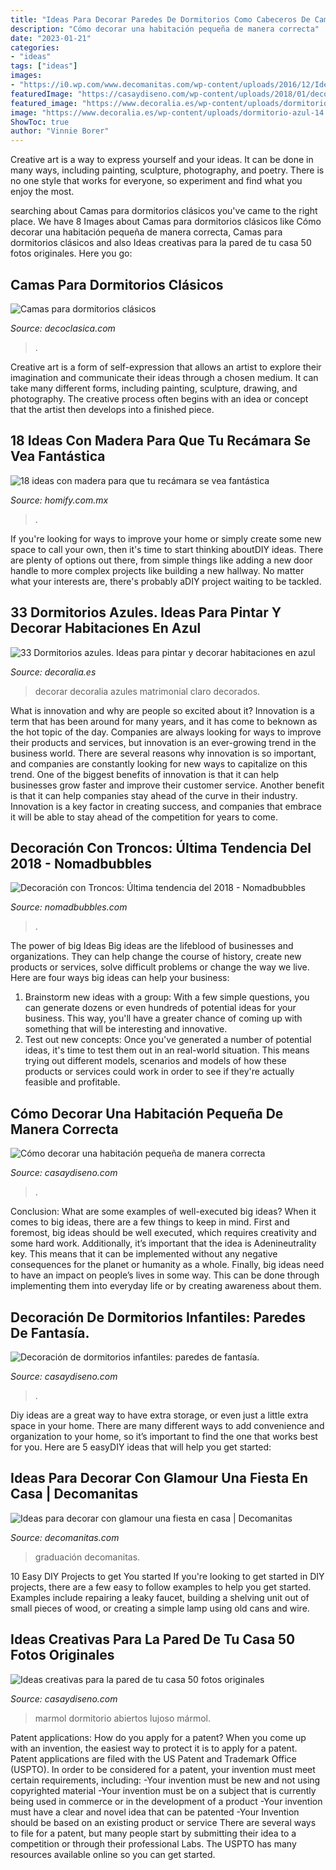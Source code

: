 ```yaml
---
title: "Ideas Para Decorar Paredes De Dormitorios Como Cabeceros De Cama : Ideas Para Decorar Con Glamour Una Fiesta En Casa"
description: "Cómo decorar una habitación pequeña de manera correcta"
date: "2023-01-21"
categories:
- "ideas"
tags: ["ideas"]
images:
- "https://i0.wp.com/www.decomanitas.com/wp-content/uploads/2016/12/Ideas-para-decorar-con-glamour-fiestas-en-casa-17.jpg?fit=525%2C350&amp;ssl=1"
featuredImage: "https://casaydiseno.com/wp-content/uploads/2018/01/decorar-habitacion.jpg"
featured_image: "https://www.decoralia.es/wp-content/uploads/dormitorio-azul-14.jpg"
image: "https://www.decoralia.es/wp-content/uploads/dormitorio-azul-14.jpg"
ShowToc: true
author: "Vinnie Borer"
---
```



Creative art is a way to express yourself and your ideas. It can be done in many ways, including painting, sculpture, photography, and poetry. There is no one style that works for everyone, so experiment and find what you enjoy the most.

	

		
searching about Camas para dormitorios clásicos you've came to the right place. We have 8 Images about Camas para dormitorios clásicos like Cómo decorar una habitación pequeña de manera correcta, Camas para dormitorios clásicos and also Ideas creativas para la pared de tu casa 50 fotos originales. Here you go:
		
    
## Camas Para Dormitorios Clásicos

<img loading=lazy src="http://www.decoclasica.com/Imagenes/camas-para-dormitorios-clasicos.jpg" onerror="this.onerror=null;this.src='https://tse4.mm.bing.net/th?id=OIP.0HZUq3Y-GRYdkPBsbWRFMQHaFE&amp;pid=15.1';" alt="Camas para dormitorios clásicos">

_Source: decoclasica.com_

>. 

	

Creative art is a form of self-expression that allows an artist to explore their imagination and communicate their ideas through a chosen medium. It can take many different forms, including painting, sculpture, drawing, and photography. The creative process often begins with an idea or concept that the artist then develops into a finished piece.

    
## 18 Ideas Con Madera Para Que Tu Recámara Se Vea Fantástica

<img loading=lazy src="https://images.homify.com/c_fill,f_auto,q_auto,w_740/v1464903207/p/photo/image/1533884/0E0A1679.jpg" onerror="this.onerror=null;this.src='https://tse2.mm.bing.net/th?id=OIP.dlfO6ZnFE6JTScJVwsEPegHaE7&amp;pid=15.1';" alt="18 ideas con madera para que tu recámara se vea fantástica">

_Source: homify.com.mx_

>. 

	

If you're looking for ways to improve your home or simply create some new space to call your own, then it's time to start thinking aboutDIY ideas. There are plenty of options out there, from simple things like adding a new door handle to more complex projects like building a new hallway. No matter what your interests are, there's probably aDIY project waiting to be tackled.

    
## 33 Dormitorios Azules. Ideas Para Pintar Y Decorar Habitaciones En Azul

<img loading=lazy src="https://www.decoralia.es/wp-content/uploads/dormitorio-azul-14.jpg" onerror="this.onerror=null;this.src='https://tse2.mm.bing.net/th?id=OIP.gtRTINWak7GCLXga9CLzJgHaK8&amp;pid=15.1';" alt="33 Dormitorios azules. Ideas para pintar y decorar habitaciones en azul">

_Source: decoralia.es_

>decorar decoralia azules matrimonial claro decorados. 

	

What is innovation and why are people so excited about it?
Innovation is a term that has been around for many years, and it has come to beknown as the hot topic of the day. Companies are always looking for ways to improve their products and services, but innovation is an ever-growing trend in the business world. There are several reasons why innovation is so important, and companies are constantly looking for new ways to capitalize on this trend. One of the biggest benefits of innovation is that it can help businesses grow faster and improve their customer service. Another benefit is that it can help companies stay ahead of the curve in their industry. Innovation is a key factor in creating success, and companies that embrace it will be able to stay ahead of the competition for years to come.

    
## Decoración Con Troncos: Última Tendencia Del 2018 - Nomadbubbles

<img loading=lazy src="https://www.nomadbubbles.com/wp-content/uploads/ramas-madera-decoracion_1.jpg" onerror="this.onerror=null;this.src='https://tse4.mm.bing.net/th?id=OIP.X8jcdFuWi0bHoaZorpupNgHaLH&amp;pid=15.1';" alt="Decoración con Troncos: Última tendencia del 2018 - Nomadbubbles">

_Source: nomadbubbles.com_

>. 

	

The power of big Ideas
Big ideas are the lifeblood of businesses and organizations. They can help change the course of history, create new products or services, solve difficult problems or change the way we live.
Here are four ways big ideas can help your business: 
1. Brainstorm new ideas with a group: With a few simple questions, you can generate dozens or even hundreds of potential ideas for your business. This way, you'll have a greater chance of coming up with something that will be interesting and innovative.
2. Test out new concepts: Once you've generated a number of potential ideas, it's time to test them out in an real-world situation. This means trying out different models, scenarios and models of how these products or services could work in order to see if they're actually feasible and profitable. 

    
## Cómo Decorar Una Habitación Pequeña De Manera Correcta

<img loading=lazy src="https://casaydiseno.com/wp-content/uploads/2018/01/decorar-habitacion.jpg" onerror="this.onerror=null;this.src='https://tse2.mm.bing.net/th?id=OIP.-XYPV3EJ8dKDPDsYKn1GGQHaLH&amp;pid=15.1';" alt="Cómo decorar una habitación pequeña de manera correcta">

_Source: casaydiseno.com_

>. 

	

Conclusion: What are some examples of well-executed big ideas?
When it comes to big ideas, there are a few things to keep in mind. First and foremost, big ideas should be well executed, which requires creativity and some hard work. Additionally, it’s important that the idea is Adenineutrality key. This means that it can be implemented without any negative consequences for the planet or humanity as a whole. Finally, big ideas need to have an impact on people’s lives in some way. This can be done through implementing them into everyday life or by creating awareness about them.

    
## Decoración De Dormitorios Infantiles: Paredes De Fantasía.

<img loading=lazy src="https://casaydiseno.com/wp-content/uploads/2015/04/decoracion-de-dormitorios-lineas-pared.jpg" onerror="this.onerror=null;this.src='https://tse2.mm.bing.net/th?id=OIP.hbMk0V_eJFo2Q4mU91Z11gHaE7&amp;pid=15.1';" alt="Decoración de dormitorios infantiles: paredes de fantasía.">

_Source: casaydiseno.com_

>. 

	

Diy ideas are a great way to have extra storage, or even just a little extra space in your home. There are many different ways to add convenience and organization to your home, so it’s important to find the one that works best for you. Here are 5 easyDIY ideas that will help you get started: 

    
## Ideas Para Decorar Con Glamour Una Fiesta En Casa | Decomanitas

<img loading=lazy src="https://i0.wp.com/www.decomanitas.com/wp-content/uploads/2016/12/Ideas-para-decorar-con-glamour-fiestas-en-casa-17.jpg?fit=525%2C350&amp;ssl=1" onerror="this.onerror=null;this.src='https://tse2.mm.bing.net/th?id=OIP.T2dAlzi9jEh9lmh-rJYQtwHaE8&amp;pid=15.1';" alt="Ideas para decorar con glamour una fiesta en casa | Decomanitas">

_Source: decomanitas.com_

>graduación decomanitas. 

	

10 Easy DIY Projects to get You started
If you're looking to get started in DIY projects, there are a few easy to follow examples to help you get started. Examples include repairing a leaky faucet, building a shelving unit out of small pieces of wood, or creating a simple lamp using old cans and wire.

    
## Ideas Creativas Para La Pared De Tu Casa 50 Fotos Originales

<img loading=lazy src="https://casaydiseno.com/wp-content/uploads/2015/07/casa-moderna-dormitorio-lujoso-pared-marmol.jpg" onerror="this.onerror=null;this.src='https://tse1.mm.bing.net/th?id=OIP.yEdpSv-0GcV5bMHPiYpkIQHaFi&amp;pid=15.1';" alt="Ideas creativas para la pared de tu casa 50 fotos originales">

_Source: casaydiseno.com_

>marmol dormitorio abiertos lujoso mármol. 

	

Patent applications: How do you apply for a patent?
When you come up with an invention, the easiest way to protect it is to apply for a patent. Patent applications are filed with the US Patent and Trademark Office (USPTO). In order to be considered for a patent, your invention must meet certain requirements, including: 
-Your invention must be new and not using copyrighted material
-Your invention must be on a subject that is currently being used in commerce or in the development of a product
-Your invention must have a clear and novel idea that can be patented
-Your Invention should be based on an existing product or service There are several ways to file for a patent, but many people start by submitting their idea to a competition or through their professional Labs. The USPTO has many resources available online so you can get started.

